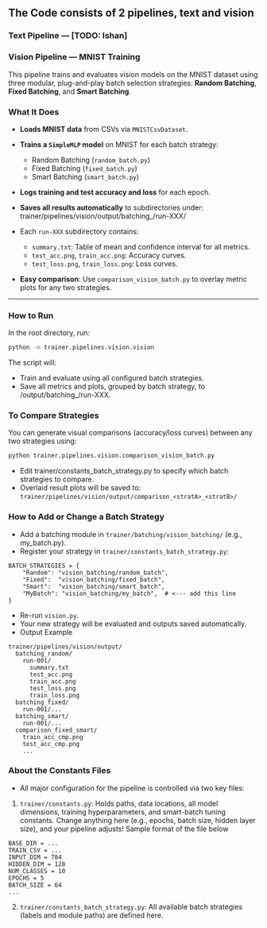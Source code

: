 ## The Code consists of 2 pipelines, text and vision

### Text Pipeline — [TODO: Ishan]

### Vision Pipeline — MNIST Training

This pipeline trains and evaluates vision models on the MNIST dataset using three modular, plug-and-play batch selection strategies: **Random Batching**, **Fixed Batching**, and **Smart Batching**.

### What It Does

- **Loads MNIST data** from CSVs via `MNISTCsvDataset`.
- **Trains a `SimpleMLP` model** on MNIST for each batch strategy:
  - Random Batching (`random_batch.py`)
  - Fixed Batching  (`fixed_batch.py`)
  - Smart Batching  (`smart_batch.py`)
- **Logs training and test accuracy and loss** for each epoch.
- **Saves all results automatically** to subdirectories under:
trainer/pipelines/vision/output/batching_<strategy>/run-XXX/

- Each `run-XXX` subdirectory contains:
  - `summary.txt`: Table of mean and confidence interval for all metrics.
  - `test_acc.png`, `train_acc.png`: Accuracy curves.
  - `test_loss.png`, `train_loss.png`: Loss curves.

- **Easy comparison**: Use `comparison_vision_batch.py` to overlay metric plots for any two strategies.

---

### How to Run

In the root directory, run:
```bash
python -m trainer.pipelines.vision.vision
```
The script will:
- Train and evaluate using all configured batch strategies.
- Save all metrics and plots, grouped by batch strategy, to /output/batching_<strategy>/run-XXX.

### To Compare Strategies
You can generate visual comparisons (accuracy/loss curves) between any two strategies using:
```bash
python trainer.pipelines.vision.comparison_vision_batch.py
```
- Edit trainer/constants_batch_strategy.py to specify which batch strategies to compare.
- Overlaid result plots will be saved to:
`trainer/pipelines/vision/output/comparison_<stratA>_<stratB>/`

### How to Add or Change a Batch Strategy
- Add a batching module in `trainer/batching/vision_batching/` (e.g., my_batch.py).
- Register your strategy in `trainer/constants_batch_strategy.py`:
```
BATCH_STRATEGIES = {
    "Random": "vision_batching/random_batch",
    "Fixed":  "vision_batching/fixed_batch",
    "Smart":  "vision_batching/smart_batch",
    "MyBatch": "vision_batching/my_batch",  # <--- add this line
}
```
- Re-run `vision.py`. 
- Your new strategy will be evaluated and outputs saved automatically.
- Output Example
```
trainer/pipelines/vision/output/
  batching_random/
    run-001/
      summary.txt
      test_acc.png
      train_acc.png
      test_loss.png
      train_loss.png
  batching_fixed/
    run-001/...
  batching_smart/
    run-001/...
  comparison_fixed_smart/
    train_acc_cmp.png
    test_acc_cmp.png
    ...
```

### About the Constants Files

- All major configuration for the pipeline is controlled via two key files:

1. `trainer/constants.py`: Holds paths, data locations, all model dimensions, training hyperparameters, and smart-batch tuning constants.
Change anything here (e.g., epochs, batch size, hidden layer size), and your pipeline adjusts! Sample format of the file below
```
BASE_DIR = ...
TRAIN_CSV = ...
INPUT_DIM = 784
HIDDEN_DIM = 128
NUM_CLASSES = 10
EPOCHS = 5
BATCH_SIZE = 64
... 
```
2. `trainer/constants_batch_strategy.py`: All available batch strategies (labels and module paths) are defined here.